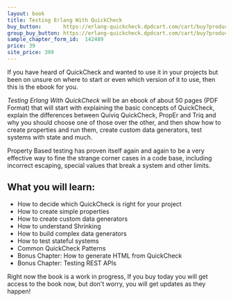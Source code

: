 ```yaml
---
layout: book
title: Testing Erlang With QuickCheck
buy_button:       https://erlang-quickcheck.dpdcart.com/cart/buy?product_id=103822&product_price_id=109522&quantity=1&use_cart=0&gateway=twocheckout
group_buy_button: https://erlang-quickcheck.dpdcart.com/cart/buy?product_id=103895&product_price_id=109600&quantity=1&use_cart=0&gateway=twocheckout
sample_chapter_form_id:  142489
price: 39
site_price: 399 
---
```


If you have heard of QuickCheck and wanted to use it in your projects
but been on unsure on where to start or even which version of it to
use, then this is the ebook for you.


*Testing Erlang With QuickCheck* will be an ebook of about 50 pages
(PDF Format) that will start with explaining the basic concepts of
QuickCheck, explain the differences between Quiviq QuickCheck, PropEr
and Triq and why you should choose one of those over the other, and
then show how to create properties and run them, create custom data
generators, test systems with state and much. 

Property Based testing has proven itself again and again to be a very
effective way to fine the strange corner cases in a code base,
including incorrect escaping, special values that break a system and
other limits. 

## What you will learn:

* How to decide which QuickCheck is right for your project
* How to create simple properties
* How to create custom data generators
* How to understand Shrinking
* How to build complex data generators
* How to test stateful systems
* Common QuickCheck Patterns
* Bonus Chapter: How to generate HTML from QuickCheck
* Bonus Chapter: Testing REST APIs


Right now the book is a work in progress, If you buy today you will
get access to the book now, but don't worry, you will get updates as
they happen!
